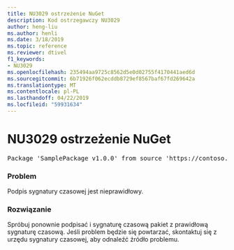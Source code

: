 ```yaml
---
title: NU3029 ostrzeżenie NuGet
description: Kod ostrzegawczy NU3029
author: heng-liu
ms.author: henli
ms.date: 3/18/2019
ms.topic: reference
ms.reviewer: dtivel
f1_keywords:
- NU3029
ms.openlocfilehash: 235494aa9725c8562d5e0d02755f4170441aed6d
ms.sourcegitcommit: 6b71926f062ecddb8729ef8567baf67fd269642a
ms.translationtype: MT
ms.contentlocale: pl-PL
ms.lasthandoff: 04/22/2019
ms.locfileid: "59931634"
---
```

# <a name="nuget-warning-nu3029"></a>NU3029 ostrzeżenie NuGet

<pre>Package 'SamplePackage v1.0.0' from source 'https://contoso.com/index.json': The timestamp signature is invalid.</pre>

### <a name="issue"></a>Problem

Podpis sygnatury czasowej jest nieprawidłowy.


### <a name="solution"></a>Rozwiązanie

Spróbuj ponownie podpisać i sygnaturę czasową pakiet z prawidłową sygnaturę czasową. Jeśli problem będzie się powtarzać, skontaktuj się z urzędu sygnatury czasowej, aby odnaleźć źródło problemu.